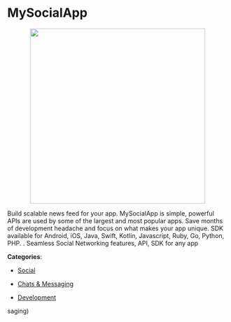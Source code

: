 # MySocialApp
<p align="center">
    <img width="400" src="https://raw.githubusercontent.com/apis-list/apis-list/apis/mysocialapp/logo_256x256.png" />
</p>

Build scalable news feed for your app. MySocialApp is simple, powerful APIs are used by some of the largest and most popular apps.  Save months of development headache and focus on what makes your app unique. SDK available for Android, iOS, Java, Swift, Kotlin, Javascript, Ruby, Go, Python, PHP. . Seamless Social Networking features, API, SDK for any app



**Categories**:

- [Social](https://github.com/apis-list/apis-list#social)

- [Chats & Messaging](https://github.com/apis-list/apis-list#chats-and-messaging)

- [Development](https://github.com/apis-list/apis-list#development)



saging)



